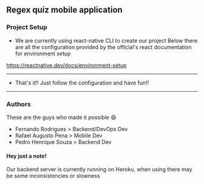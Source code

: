 ## Regex quiz mobile application
 
###  Project Setup

* We are currently using react-native CLI to create our project
Below there are all the configuration provided by the official's react documentation for environment setup

https://reactnative.dev/docs/environment-setup

---
* That's it!! Just follow the configuration and have fun!!

---

### Authors
These are the guys who made it possible 😄
* Fernando Rodrigues > Backend/DevOps Dev
* Rafael Augusto Pena > Mobile Dev
* Pedro Henrique Souza > Backend Dev 

#### Hey just a note!
Our backend server is currently running on Heroku, when using there may be some inconsistencies or slowness
